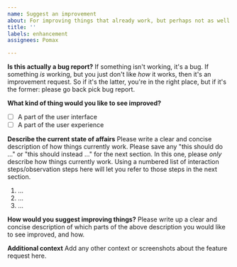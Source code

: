 ```yaml
---
name: Suggest an improvement
about: For improving things that already work, but perhaps not as well as they should
title: ''
labels: enhancement
assignees: Pomax

---
```


**Is this actually a bug report?**
If something isn't working, it's a bug. If something _is_ working, but you just don't like _how_ it works, then it's an improvement request. So if it's the latter, you're in the right place, but if it's the former: please go back pick bug report.

**What kind of thing would you like to see improved?**
- [ ] A part of the user interface
- [ ] A part of the user experience

**Describe the current state of affairs**
Please write a clear and concise description of how things currently work. Please save any "this should do ..." or "this should instead ..." for the next section. In this one, please _only_ describe how things currently work. Using a numbered list of interaction steps/observation steps here will let you refer to those steps in the next section.

1. ...
1. ...
1. ...

**How would you suggest improving things?**
Please write up a clear and concise description of which parts of the above description you would like to see improved, and how.

**Additional context**
Add any other context or screenshots about the feature request here.
